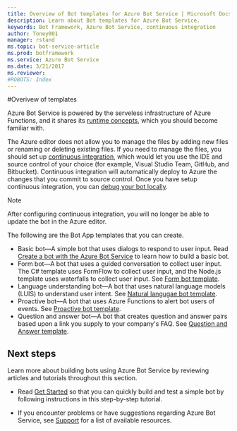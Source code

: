 ```yaml
---
title: Overview of Bot templates for Azure Bot Service | Microsoft Docs
description: Learn about Bot templates for Azure Bot Service.
keywords: Bot Framework, Azure Bot Service, continuous integration
author: Toney001
manager: rstand
ms.topic: bot-service-article
ms.prod: botframework
ms.service: Azure Bot Service
ms.date: 3/21/2017
ms.reviewer:
#ROBOTS: Index
---
```


#Overivew of templates

Azure Bot Service is powered by the serveless infrastructure of Azure Functions, and it shares its <a href="https://docs.microsoft.com/en-us/azure/azure-functions/functions-reference" target="_blank">runtime concepts</a>, which you should become familiar with.

The Azure editor does not allow you to manage the files by adding new files or renaming or deleting existing files. If you need to manage the files, you should set up [continuous integration](bot-framework-azure-continuous-integration.md), which would let you use the IDE and source control of your choice (for example, Visual Studio Team, GitHub, and Bitbucket). Continuous integration will automatically deploy to Azure the changes that you commit to source control. Once you have setup continuous integration, you can [debug your bot locally](bot-framework-azure-debug.md).

> [!NOTE]
> After configuring continuous integration, you will no longer be able to update the bot in the Azure editor.

The following are the Bot App templates that you can create.

* Basic bot—A simple bot that uses dialogs to respond to user input. Read [Create a bot with the Azure Bot Service](bot-framework-azure-basic-bot.md) to learn how to build a basic bot.
* Form bot—A bot that uses a guided conversation to collect user input. The C# template uses FormFlow to collect user input, and the Node.js template uses waterfalls to collect user input. See  [Form bot template](bot-framework-azure-form-bot.md).
* Language understanding bot—A bot that uses natural language models (LUIS) to understand user intent. See [Natural langugae bot template](bot-framework-azure-natural-language-bot.md).
* Proactive bot—A bot that uses Azure Functions to alert bot users of events. See [Proactive bot template](bot-framework-azure-proactive-bot.md).
* Question and answer bot—A bot that creates question and answer pairs based upon a link you supply to your company's FAQ. See [Question and Answer template](bot-framework-azure-question-and-answer-bot.md).

## Next steps

Learn more about building bots using Azure Bot Service by
reviewing articles and tutorials throughout this section.

- Read [Get Started](bot-framework-azure-getstarted.md) so that you can quickly build and test a simple bot by following instructions in this step-by-step tutorial.

- If you encounter problems or have suggestions regarding Azure Bot Service, 
see [Support](bot-framework-resources-support.md) for a list of available resources. 

